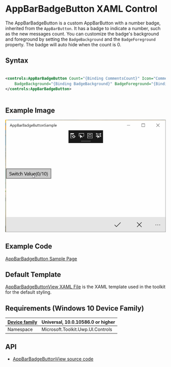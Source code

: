 # AppBarBadgeButton XAML Control 

The AppBarBadgeButton is a custom AppBarButton with a number badge, inherited from the `AppBarButton`. It has a badge to indicate a number, such as the new messages count. 
You can customize the badge's background and foreground by setting the `BadgeBackground` and the `BadgeForeground` property.
The badge will auto hide when the count is 0.

## Syntax

```xml

<controls:AppBarBadgeButton Count="{Binding CommentsCount}" Icon="Comment" Label="Comments" 
    BadgeBackground="{Binding BadgeBackground}" BadgeForeground="{Binding BadgeForeground}">
</controls:AppBarBadgeButton>
                                  

```


## Example Image

![AppBarBadgeButton](../resources/images/Controls-AppBarBadgeButton.gif "AppBarBadgeButton")

## Example Code

[AppBarBadgeButton Sample Page](https://github.com/Microsoft/UWPCommunityToolkit/tree/master/Microsoft.Toolkit.Uwp.SampleApp/SamplePages/AppBarBadgeButton)

## Default Template 

[AppBarBadgeButtonView XAML File](https://github.com/Microsoft/UWPCommunityToolkit/blob/master/Microsoft.Toolkit.Uwp.UI.Controls/AppBarBadgeButton/AppBarBadgeButton.xaml) is the XAML template used in the toolkit for the default styling.

## Requirements (Windows 10 Device Family)

| [Device family]("http://go.microsoft.com/fwlink/p/?LinkID=526370) | Universal, 10.0.10586.0 or higher |
| --- | --- |
| Namespace | Microsoft.Toolkit.Uwp.UI.Controls |

## API

* [AppBarBadgeButtonView source code](https://github.com/Microsoft/UWPCommunityToolkit/tree/master/Microsoft.Toolkit.Uwp.UI.Controls/AppBarBadgeButton)


